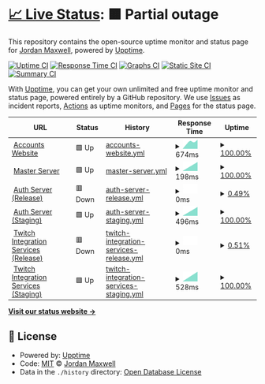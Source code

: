 # [📈 Live Status](https://status.nxcore.cloud): <!--live status--> **🟧 Partial outage**

This repository contains the open-source uptime monitor and status page for [Jordan Maxwell](https://www.jordan-maxwell.info/), powered by [Upptime](https://github.com/upptime/upptime).

[![Uptime CI](https://github.com/thetestgame/eco-uptime-monitor/workflows/Uptime%20CI/badge.svg)](https://github.com/thetestgame/eco-uptime-monitor/actions?query=workflow%3A%22Uptime+CI%22)
[![Response Time CI](https://github.com/thetestgame/eco-uptime-monitor/workflows/Response%20Time%20CI/badge.svg)](https://github.com/thetestgame/eco-uptime-monitor/actions?query=workflow%3A%22Response+Time+CI%22)
[![Graphs CI](https://github.com/thetestgame/eco-uptime-monitor/workflows/Graphs%20CI/badge.svg)](https://github.com/thetestgame/eco-uptime-monitor/actions?query=workflow%3A%22Graphs+CI%22)
[![Static Site CI](https://github.com/thetestgame/eco-uptime-monitor/workflows/Static%20Site%20CI/badge.svg)](https://github.com/thetestgame/eco-uptime-monitor/actions?query=workflow%3A%22Static+Site+CI%22)
[![Summary CI](https://github.com/thetestgame/eco-uptime-monitor/workflows/Summary%20CI/badge.svg)](https://github.com/thetestgame/eco-uptime-monitor/actions?query=workflow%3A%22Summary+CI%22)

With [Upptime](https://upptime.js.org), you can get your own unlimited and free uptime monitor and status page, powered entirely by a GitHub repository. We use [Issues](https://github.com/thetestgame/eco-uptime-monitor/issues) as incident reports, [Actions](https://github.com/thetestgame/eco-uptime-monitor/actions) as uptime monitors, and [Pages](https://status.nxcore.cloud) for the status page.

<!--start: status pages-->
<!-- This summary is generated by Upptime (https://github.com/upptime/upptime) -->
<!-- Do not edit this manually, your changes will be overwritten -->
<!-- prettier-ignore -->
| URL | Status | History | Response Time | Uptime |
| --- | ------ | ------- | ------------- | ------ |
| <img alt="" src="https://icons.duckduckgo.com/ip3/play.eco.ico" height="13"> [Accounts Website](https://play.eco) | 🟩 Up | [accounts-website.yml](https://github.com/thetestgame/EcoServicesMonitor/commits/HEAD/history/accounts-website.yml) | <details><summary><img alt="Response time graph" src="./graphs/accounts-website/response-time-week.png" height="20"> 674ms</summary><br><a href="https://status.nxcore.cloud/history/accounts-website"><img alt="Response time 674" src="https://img.shields.io/endpoint?url=https%3A%2F%2Fraw.githubusercontent.com%2Fthetestgame%2FEcoServicesMonitor%2FHEAD%2Fapi%2Faccounts-website%2Fresponse-time.json"></a><br><a href="https://status.nxcore.cloud/history/accounts-website"><img alt="24-hour response time 713" src="https://img.shields.io/endpoint?url=https%3A%2F%2Fraw.githubusercontent.com%2Fthetestgame%2FEcoServicesMonitor%2FHEAD%2Fapi%2Faccounts-website%2Fresponse-time-day.json"></a><br><a href="https://status.nxcore.cloud/history/accounts-website"><img alt="7-day response time 674" src="https://img.shields.io/endpoint?url=https%3A%2F%2Fraw.githubusercontent.com%2Fthetestgame%2FEcoServicesMonitor%2FHEAD%2Fapi%2Faccounts-website%2Fresponse-time-week.json"></a><br><a href="https://status.nxcore.cloud/history/accounts-website"><img alt="30-day response time 674" src="https://img.shields.io/endpoint?url=https%3A%2F%2Fraw.githubusercontent.com%2Fthetestgame%2FEcoServicesMonitor%2FHEAD%2Fapi%2Faccounts-website%2Fresponse-time-month.json"></a><br><a href="https://status.nxcore.cloud/history/accounts-website"><img alt="1-year response time 674" src="https://img.shields.io/endpoint?url=https%3A%2F%2Fraw.githubusercontent.com%2Fthetestgame%2FEcoServicesMonitor%2FHEAD%2Fapi%2Faccounts-website%2Fresponse-time-year.json"></a></details> | <details><summary><a href="https://status.nxcore.cloud/history/accounts-website">100.00%</a></summary><a href="https://status.nxcore.cloud/history/accounts-website"><img alt="All-time uptime 100.00%" src="https://img.shields.io/endpoint?url=https%3A%2F%2Fraw.githubusercontent.com%2Fthetestgame%2FEcoServicesMonitor%2FHEAD%2Fapi%2Faccounts-website%2Fuptime.json"></a><br><a href="https://status.nxcore.cloud/history/accounts-website"><img alt="24-hour uptime 100.00%" src="https://img.shields.io/endpoint?url=https%3A%2F%2Fraw.githubusercontent.com%2Fthetestgame%2FEcoServicesMonitor%2FHEAD%2Fapi%2Faccounts-website%2Fuptime-day.json"></a><br><a href="https://status.nxcore.cloud/history/accounts-website"><img alt="7-day uptime 100.00%" src="https://img.shields.io/endpoint?url=https%3A%2F%2Fraw.githubusercontent.com%2Fthetestgame%2FEcoServicesMonitor%2FHEAD%2Fapi%2Faccounts-website%2Fuptime-week.json"></a><br><a href="https://status.nxcore.cloud/history/accounts-website"><img alt="30-day uptime 100.00%" src="https://img.shields.io/endpoint?url=https%3A%2F%2Fraw.githubusercontent.com%2Fthetestgame%2FEcoServicesMonitor%2FHEAD%2Fapi%2Faccounts-website%2Fuptime-month.json"></a><br><a href="https://status.nxcore.cloud/history/accounts-website"><img alt="1-year uptime 100.00%" src="https://img.shields.io/endpoint?url=https%3A%2F%2Fraw.githubusercontent.com%2Fthetestgame%2FEcoServicesMonitor%2FHEAD%2Fapi%2Faccounts-website%2Fuptime-year.json"></a></details>
| <img alt="" src="https://icons.duckduckgo.com/ip3/masterserver.eco.strangeloopgames.com.ico" height="13"> [Master Server](http://masterserver.eco.strangeloopgames.com/health) | 🟩 Up | [master-server.yml](https://github.com/thetestgame/EcoServicesMonitor/commits/HEAD/history/master-server.yml) | <details><summary><img alt="Response time graph" src="./graphs/master-server/response-time-week.png" height="20"> 198ms</summary><br><a href="https://status.nxcore.cloud/history/master-server"><img alt="Response time 198" src="https://img.shields.io/endpoint?url=https%3A%2F%2Fraw.githubusercontent.com%2Fthetestgame%2FEcoServicesMonitor%2FHEAD%2Fapi%2Fmaster-server%2Fresponse-time.json"></a><br><a href="https://status.nxcore.cloud/history/master-server"><img alt="24-hour response time 198" src="https://img.shields.io/endpoint?url=https%3A%2F%2Fraw.githubusercontent.com%2Fthetestgame%2FEcoServicesMonitor%2FHEAD%2Fapi%2Fmaster-server%2Fresponse-time-day.json"></a><br><a href="https://status.nxcore.cloud/history/master-server"><img alt="7-day response time 198" src="https://img.shields.io/endpoint?url=https%3A%2F%2Fraw.githubusercontent.com%2Fthetestgame%2FEcoServicesMonitor%2FHEAD%2Fapi%2Fmaster-server%2Fresponse-time-week.json"></a><br><a href="https://status.nxcore.cloud/history/master-server"><img alt="30-day response time 198" src="https://img.shields.io/endpoint?url=https%3A%2F%2Fraw.githubusercontent.com%2Fthetestgame%2FEcoServicesMonitor%2FHEAD%2Fapi%2Fmaster-server%2Fresponse-time-month.json"></a><br><a href="https://status.nxcore.cloud/history/master-server"><img alt="1-year response time 198" src="https://img.shields.io/endpoint?url=https%3A%2F%2Fraw.githubusercontent.com%2Fthetestgame%2FEcoServicesMonitor%2FHEAD%2Fapi%2Fmaster-server%2Fresponse-time-year.json"></a></details> | <details><summary><a href="https://status.nxcore.cloud/history/master-server">100.00%</a></summary><a href="https://status.nxcore.cloud/history/master-server"><img alt="All-time uptime 100.00%" src="https://img.shields.io/endpoint?url=https%3A%2F%2Fraw.githubusercontent.com%2Fthetestgame%2FEcoServicesMonitor%2FHEAD%2Fapi%2Fmaster-server%2Fuptime.json"></a><br><a href="https://status.nxcore.cloud/history/master-server"><img alt="24-hour uptime 100.00%" src="https://img.shields.io/endpoint?url=https%3A%2F%2Fraw.githubusercontent.com%2Fthetestgame%2FEcoServicesMonitor%2FHEAD%2Fapi%2Fmaster-server%2Fuptime-day.json"></a><br><a href="https://status.nxcore.cloud/history/master-server"><img alt="7-day uptime 100.00%" src="https://img.shields.io/endpoint?url=https%3A%2F%2Fraw.githubusercontent.com%2Fthetestgame%2FEcoServicesMonitor%2FHEAD%2Fapi%2Fmaster-server%2Fuptime-week.json"></a><br><a href="https://status.nxcore.cloud/history/master-server"><img alt="30-day uptime 100.00%" src="https://img.shields.io/endpoint?url=https%3A%2F%2Fraw.githubusercontent.com%2Fthetestgame%2FEcoServicesMonitor%2FHEAD%2Fapi%2Fmaster-server%2Fuptime-month.json"></a><br><a href="https://status.nxcore.cloud/history/master-server"><img alt="1-year uptime 100.00%" src="https://img.shields.io/endpoint?url=https%3A%2F%2Fraw.githubusercontent.com%2Fthetestgame%2FEcoServicesMonitor%2FHEAD%2Fapi%2Fmaster-server%2Fuptime-year.json"></a></details>
| <img alt="" src="https://icons.duckduckgo.com/ip3/authserver.eco-services.production.strangeloopgames.com.ico" height="13"> [Auth Server (Release)](https://authserver.eco-services.production.strangeloopgames.com/health) | 🟥 Down | [auth-server-release.yml](https://github.com/thetestgame/EcoServicesMonitor/commits/HEAD/history/auth-server-release.yml) | <details><summary><img alt="Response time graph" src="./graphs/auth-server-release/response-time-week.png" height="20"> 0ms</summary><br><a href="https://status.nxcore.cloud/history/auth-server-release"><img alt="Response time 0" src="https://img.shields.io/endpoint?url=https%3A%2F%2Fraw.githubusercontent.com%2Fthetestgame%2FEcoServicesMonitor%2FHEAD%2Fapi%2Fauth-server-release%2Fresponse-time.json"></a><br><a href="https://status.nxcore.cloud/history/auth-server-release"><img alt="24-hour response time 0" src="https://img.shields.io/endpoint?url=https%3A%2F%2Fraw.githubusercontent.com%2Fthetestgame%2FEcoServicesMonitor%2FHEAD%2Fapi%2Fauth-server-release%2Fresponse-time-day.json"></a><br><a href="https://status.nxcore.cloud/history/auth-server-release"><img alt="7-day response time 0" src="https://img.shields.io/endpoint?url=https%3A%2F%2Fraw.githubusercontent.com%2Fthetestgame%2FEcoServicesMonitor%2FHEAD%2Fapi%2Fauth-server-release%2Fresponse-time-week.json"></a><br><a href="https://status.nxcore.cloud/history/auth-server-release"><img alt="30-day response time 0" src="https://img.shields.io/endpoint?url=https%3A%2F%2Fraw.githubusercontent.com%2Fthetestgame%2FEcoServicesMonitor%2FHEAD%2Fapi%2Fauth-server-release%2Fresponse-time-month.json"></a><br><a href="https://status.nxcore.cloud/history/auth-server-release"><img alt="1-year response time 0" src="https://img.shields.io/endpoint?url=https%3A%2F%2Fraw.githubusercontent.com%2Fthetestgame%2FEcoServicesMonitor%2FHEAD%2Fapi%2Fauth-server-release%2Fresponse-time-year.json"></a></details> | <details><summary><a href="https://status.nxcore.cloud/history/auth-server-release">0.49%</a></summary><a href="https://status.nxcore.cloud/history/auth-server-release"><img alt="All-time uptime 0.49%" src="https://img.shields.io/endpoint?url=https%3A%2F%2Fraw.githubusercontent.com%2Fthetestgame%2FEcoServicesMonitor%2FHEAD%2Fapi%2Fauth-server-release%2Fuptime.json"></a><br><a href="https://status.nxcore.cloud/history/auth-server-release"><img alt="24-hour uptime 0.49%" src="https://img.shields.io/endpoint?url=https%3A%2F%2Fraw.githubusercontent.com%2Fthetestgame%2FEcoServicesMonitor%2FHEAD%2Fapi%2Fauth-server-release%2Fuptime-day.json"></a><br><a href="https://status.nxcore.cloud/history/auth-server-release"><img alt="7-day uptime 0.49%" src="https://img.shields.io/endpoint?url=https%3A%2F%2Fraw.githubusercontent.com%2Fthetestgame%2FEcoServicesMonitor%2FHEAD%2Fapi%2Fauth-server-release%2Fuptime-week.json"></a><br><a href="https://status.nxcore.cloud/history/auth-server-release"><img alt="30-day uptime 0.49%" src="https://img.shields.io/endpoint?url=https%3A%2F%2Fraw.githubusercontent.com%2Fthetestgame%2FEcoServicesMonitor%2FHEAD%2Fapi%2Fauth-server-release%2Fuptime-month.json"></a><br><a href="https://status.nxcore.cloud/history/auth-server-release"><img alt="1-year uptime 0.49%" src="https://img.shields.io/endpoint?url=https%3A%2F%2Fraw.githubusercontent.com%2Fthetestgame%2FEcoServicesMonitor%2FHEAD%2Fapi%2Fauth-server-release%2Fuptime-year.json"></a></details>
| <img alt="" src="https://icons.duckduckgo.com/ip3/authserver.eco-services.staging.strangeloopgames.com.ico" height="13"> [Auth Server (Staging)](http://authserver.eco-services.staging.strangeloopgames.com/health) | 🟩 Up | [auth-server-staging.yml](https://github.com/thetestgame/EcoServicesMonitor/commits/HEAD/history/auth-server-staging.yml) | <details><summary><img alt="Response time graph" src="./graphs/auth-server-staging/response-time-week.png" height="20"> 496ms</summary><br><a href="https://status.nxcore.cloud/history/auth-server-staging"><img alt="Response time 496" src="https://img.shields.io/endpoint?url=https%3A%2F%2Fraw.githubusercontent.com%2Fthetestgame%2FEcoServicesMonitor%2FHEAD%2Fapi%2Fauth-server-staging%2Fresponse-time.json"></a><br><a href="https://status.nxcore.cloud/history/auth-server-staging"><img alt="24-hour response time 496" src="https://img.shields.io/endpoint?url=https%3A%2F%2Fraw.githubusercontent.com%2Fthetestgame%2FEcoServicesMonitor%2FHEAD%2Fapi%2Fauth-server-staging%2Fresponse-time-day.json"></a><br><a href="https://status.nxcore.cloud/history/auth-server-staging"><img alt="7-day response time 496" src="https://img.shields.io/endpoint?url=https%3A%2F%2Fraw.githubusercontent.com%2Fthetestgame%2FEcoServicesMonitor%2FHEAD%2Fapi%2Fauth-server-staging%2Fresponse-time-week.json"></a><br><a href="https://status.nxcore.cloud/history/auth-server-staging"><img alt="30-day response time 496" src="https://img.shields.io/endpoint?url=https%3A%2F%2Fraw.githubusercontent.com%2Fthetestgame%2FEcoServicesMonitor%2FHEAD%2Fapi%2Fauth-server-staging%2Fresponse-time-month.json"></a><br><a href="https://status.nxcore.cloud/history/auth-server-staging"><img alt="1-year response time 496" src="https://img.shields.io/endpoint?url=https%3A%2F%2Fraw.githubusercontent.com%2Fthetestgame%2FEcoServicesMonitor%2FHEAD%2Fapi%2Fauth-server-staging%2Fresponse-time-year.json"></a></details> | <details><summary><a href="https://status.nxcore.cloud/history/auth-server-staging">100.00%</a></summary><a href="https://status.nxcore.cloud/history/auth-server-staging"><img alt="All-time uptime 100.00%" src="https://img.shields.io/endpoint?url=https%3A%2F%2Fraw.githubusercontent.com%2Fthetestgame%2FEcoServicesMonitor%2FHEAD%2Fapi%2Fauth-server-staging%2Fuptime.json"></a><br><a href="https://status.nxcore.cloud/history/auth-server-staging"><img alt="24-hour uptime 100.00%" src="https://img.shields.io/endpoint?url=https%3A%2F%2Fraw.githubusercontent.com%2Fthetestgame%2FEcoServicesMonitor%2FHEAD%2Fapi%2Fauth-server-staging%2Fuptime-day.json"></a><br><a href="https://status.nxcore.cloud/history/auth-server-staging"><img alt="7-day uptime 100.00%" src="https://img.shields.io/endpoint?url=https%3A%2F%2Fraw.githubusercontent.com%2Fthetestgame%2FEcoServicesMonitor%2FHEAD%2Fapi%2Fauth-server-staging%2Fuptime-week.json"></a><br><a href="https://status.nxcore.cloud/history/auth-server-staging"><img alt="30-day uptime 100.00%" src="https://img.shields.io/endpoint?url=https%3A%2F%2Fraw.githubusercontent.com%2Fthetestgame%2FEcoServicesMonitor%2FHEAD%2Fapi%2Fauth-server-staging%2Fuptime-month.json"></a><br><a href="https://status.nxcore.cloud/history/auth-server-staging"><img alt="1-year uptime 100.00%" src="https://img.shields.io/endpoint?url=https%3A%2F%2Fraw.githubusercontent.com%2Fthetestgame%2FEcoServicesMonitor%2FHEAD%2Fapi%2Fauth-server-staging%2Fuptime-year.json"></a></details>
| <img alt="" src="https://icons.duckduckgo.com/ip3/twitch.eco-services.production.strangeloopgames.com.ico" height="13"> [Twitch Integration Services (Release)](https://twitch.eco-services.production.strangeloopgames.com/health) | 🟥 Down | [twitch-integration-services-release.yml](https://github.com/thetestgame/EcoServicesMonitor/commits/HEAD/history/twitch-integration-services-release.yml) | <details><summary><img alt="Response time graph" src="./graphs/twitch-integration-services-release/response-time-week.png" height="20"> 0ms</summary><br><a href="https://status.nxcore.cloud/history/twitch-integration-services-release"><img alt="Response time 0" src="https://img.shields.io/endpoint?url=https%3A%2F%2Fraw.githubusercontent.com%2Fthetestgame%2FEcoServicesMonitor%2FHEAD%2Fapi%2Ftwitch-integration-services-release%2Fresponse-time.json"></a><br><a href="https://status.nxcore.cloud/history/twitch-integration-services-release"><img alt="24-hour response time 0" src="https://img.shields.io/endpoint?url=https%3A%2F%2Fraw.githubusercontent.com%2Fthetestgame%2FEcoServicesMonitor%2FHEAD%2Fapi%2Ftwitch-integration-services-release%2Fresponse-time-day.json"></a><br><a href="https://status.nxcore.cloud/history/twitch-integration-services-release"><img alt="7-day response time 0" src="https://img.shields.io/endpoint?url=https%3A%2F%2Fraw.githubusercontent.com%2Fthetestgame%2FEcoServicesMonitor%2FHEAD%2Fapi%2Ftwitch-integration-services-release%2Fresponse-time-week.json"></a><br><a href="https://status.nxcore.cloud/history/twitch-integration-services-release"><img alt="30-day response time 0" src="https://img.shields.io/endpoint?url=https%3A%2F%2Fraw.githubusercontent.com%2Fthetestgame%2FEcoServicesMonitor%2FHEAD%2Fapi%2Ftwitch-integration-services-release%2Fresponse-time-month.json"></a><br><a href="https://status.nxcore.cloud/history/twitch-integration-services-release"><img alt="1-year response time 0" src="https://img.shields.io/endpoint?url=https%3A%2F%2Fraw.githubusercontent.com%2Fthetestgame%2FEcoServicesMonitor%2FHEAD%2Fapi%2Ftwitch-integration-services-release%2Fresponse-time-year.json"></a></details> | <details><summary><a href="https://status.nxcore.cloud/history/twitch-integration-services-release">0.51%</a></summary><a href="https://status.nxcore.cloud/history/twitch-integration-services-release"><img alt="All-time uptime 0.51%" src="https://img.shields.io/endpoint?url=https%3A%2F%2Fraw.githubusercontent.com%2Fthetestgame%2FEcoServicesMonitor%2FHEAD%2Fapi%2Ftwitch-integration-services-release%2Fuptime.json"></a><br><a href="https://status.nxcore.cloud/history/twitch-integration-services-release"><img alt="24-hour uptime 0.51%" src="https://img.shields.io/endpoint?url=https%3A%2F%2Fraw.githubusercontent.com%2Fthetestgame%2FEcoServicesMonitor%2FHEAD%2Fapi%2Ftwitch-integration-services-release%2Fuptime-day.json"></a><br><a href="https://status.nxcore.cloud/history/twitch-integration-services-release"><img alt="7-day uptime 0.51%" src="https://img.shields.io/endpoint?url=https%3A%2F%2Fraw.githubusercontent.com%2Fthetestgame%2FEcoServicesMonitor%2FHEAD%2Fapi%2Ftwitch-integration-services-release%2Fuptime-week.json"></a><br><a href="https://status.nxcore.cloud/history/twitch-integration-services-release"><img alt="30-day uptime 0.51%" src="https://img.shields.io/endpoint?url=https%3A%2F%2Fraw.githubusercontent.com%2Fthetestgame%2FEcoServicesMonitor%2FHEAD%2Fapi%2Ftwitch-integration-services-release%2Fuptime-month.json"></a><br><a href="https://status.nxcore.cloud/history/twitch-integration-services-release"><img alt="1-year uptime 0.51%" src="https://img.shields.io/endpoint?url=https%3A%2F%2Fraw.githubusercontent.com%2Fthetestgame%2FEcoServicesMonitor%2FHEAD%2Fapi%2Ftwitch-integration-services-release%2Fuptime-year.json"></a></details>
| <img alt="" src="https://icons.duckduckgo.com/ip3/twitch.eco-services.staging.strangeloopgames.com.ico" height="13"> [Twitch Integration Services (Staging)](http://twitch.eco-services.staging.strangeloopgames.com/health) | 🟩 Up | [twitch-integration-services-staging.yml](https://github.com/thetestgame/EcoServicesMonitor/commits/HEAD/history/twitch-integration-services-staging.yml) | <details><summary><img alt="Response time graph" src="./graphs/twitch-integration-services-staging/response-time-week.png" height="20"> 528ms</summary><br><a href="https://status.nxcore.cloud/history/twitch-integration-services-staging"><img alt="Response time 528" src="https://img.shields.io/endpoint?url=https%3A%2F%2Fraw.githubusercontent.com%2Fthetestgame%2FEcoServicesMonitor%2FHEAD%2Fapi%2Ftwitch-integration-services-staging%2Fresponse-time.json"></a><br><a href="https://status.nxcore.cloud/history/twitch-integration-services-staging"><img alt="24-hour response time 528" src="https://img.shields.io/endpoint?url=https%3A%2F%2Fraw.githubusercontent.com%2Fthetestgame%2FEcoServicesMonitor%2FHEAD%2Fapi%2Ftwitch-integration-services-staging%2Fresponse-time-day.json"></a><br><a href="https://status.nxcore.cloud/history/twitch-integration-services-staging"><img alt="7-day response time 528" src="https://img.shields.io/endpoint?url=https%3A%2F%2Fraw.githubusercontent.com%2Fthetestgame%2FEcoServicesMonitor%2FHEAD%2Fapi%2Ftwitch-integration-services-staging%2Fresponse-time-week.json"></a><br><a href="https://status.nxcore.cloud/history/twitch-integration-services-staging"><img alt="30-day response time 528" src="https://img.shields.io/endpoint?url=https%3A%2F%2Fraw.githubusercontent.com%2Fthetestgame%2FEcoServicesMonitor%2FHEAD%2Fapi%2Ftwitch-integration-services-staging%2Fresponse-time-month.json"></a><br><a href="https://status.nxcore.cloud/history/twitch-integration-services-staging"><img alt="1-year response time 528" src="https://img.shields.io/endpoint?url=https%3A%2F%2Fraw.githubusercontent.com%2Fthetestgame%2FEcoServicesMonitor%2FHEAD%2Fapi%2Ftwitch-integration-services-staging%2Fresponse-time-year.json"></a></details> | <details><summary><a href="https://status.nxcore.cloud/history/twitch-integration-services-staging">100.00%</a></summary><a href="https://status.nxcore.cloud/history/twitch-integration-services-staging"><img alt="All-time uptime 100.00%" src="https://img.shields.io/endpoint?url=https%3A%2F%2Fraw.githubusercontent.com%2Fthetestgame%2FEcoServicesMonitor%2FHEAD%2Fapi%2Ftwitch-integration-services-staging%2Fuptime.json"></a><br><a href="https://status.nxcore.cloud/history/twitch-integration-services-staging"><img alt="24-hour uptime 100.00%" src="https://img.shields.io/endpoint?url=https%3A%2F%2Fraw.githubusercontent.com%2Fthetestgame%2FEcoServicesMonitor%2FHEAD%2Fapi%2Ftwitch-integration-services-staging%2Fuptime-day.json"></a><br><a href="https://status.nxcore.cloud/history/twitch-integration-services-staging"><img alt="7-day uptime 100.00%" src="https://img.shields.io/endpoint?url=https%3A%2F%2Fraw.githubusercontent.com%2Fthetestgame%2FEcoServicesMonitor%2FHEAD%2Fapi%2Ftwitch-integration-services-staging%2Fuptime-week.json"></a><br><a href="https://status.nxcore.cloud/history/twitch-integration-services-staging"><img alt="30-day uptime 100.00%" src="https://img.shields.io/endpoint?url=https%3A%2F%2Fraw.githubusercontent.com%2Fthetestgame%2FEcoServicesMonitor%2FHEAD%2Fapi%2Ftwitch-integration-services-staging%2Fuptime-month.json"></a><br><a href="https://status.nxcore.cloud/history/twitch-integration-services-staging"><img alt="1-year uptime 100.00%" src="https://img.shields.io/endpoint?url=https%3A%2F%2Fraw.githubusercontent.com%2Fthetestgame%2FEcoServicesMonitor%2FHEAD%2Fapi%2Ftwitch-integration-services-staging%2Fuptime-year.json"></a></details>

<!--end: status pages-->

[**Visit our status website →**](https://status.nxcore.cloud)

## 📄 License

- Powered by: [Upptime](https://github.com/upptime/upptime)
- Code: [MIT](./LICENSE) © [Jordan Maxwell](https://www.jordan-maxwell.info/)
- Data in the `./history` directory: [Open Database License](https://opendatacommons.org/licenses/odbl/1-0/)
